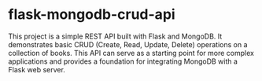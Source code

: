 # flask-mongodb-crud-api
This project is a simple REST API built with Flask and MongoDB. It demonstrates basic CRUD (Create, Read, Update, Delete) operations on a collection of books. This API can serve as a starting point for more complex applications and provides a foundation for integrating MongoDB with a Flask web server.
